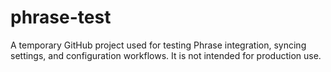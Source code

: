 # phrase-test
A temporary GitHub project used for testing Phrase integration, syncing settings, and configuration workflows. It is not intended for production use.
